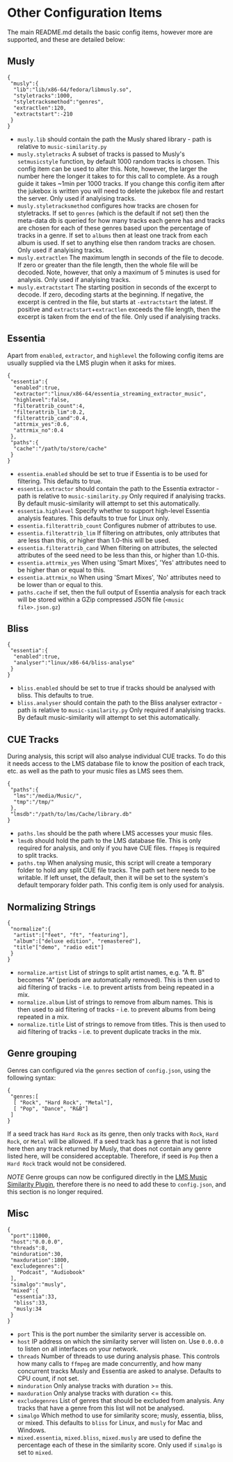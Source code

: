 # Other Configuration Items

The main README.md details the basic config items, however more are supported,
and these are detailed below:


Musly
-----
```
{
 "musly":{
  "lib":"lib/x86-64/fedora/libmusly.so",
  "styletracks":1000,
  "styletracksmethod":"genres",
  "extractlen":120,
  "extractstart":-210
 }
}
```

* `musly.lib` should contain the path the Musly shared library - path is
relative to `music-similarity.py`
* `musly.styletracks` A  subset of tracks is passed to Musly's `setmusicstyle`
function, by default 1000 random tracks is chosen. This config item can be used
to alter this. Note, however, the larger the number here the longer it takes to
for this call to complete. As a rough guide it takes ~1min per 1000 tracks.
If you change this config item after the jukebox is written you will need to
delete the jukebox file and restart the server. Only used if analyising tracks.
* `musly.styletracksmethod` configures how tracks are chosen for styletracks. If
set to `genres` (which is the default if not set) then the meta-data db is
queried for how many tracks each genre has and tracks are chosen for each of
these genres based upon the percentage of tracks in a genre. If set to `albums`
then at least one track from each album is used. If set to anything else then
random tracks are chosen. Only used if analyising tracks.
* `musly.extractlen` The maximum length in seconds of the file to decode. If
zero or greater than the file length, then the whole file will be decoded. Note,
however, that only a maximum of 5 minutes is used for analysis. Only used if
analyising tracks.
* `musly.extractstart` The starting position in seconds of the excerpt to
decode. If zero, decoding starts at the beginning. If negative, the excerpt is
centred in the file, but starts at `-extractstart` the latest. If positive and
`extractstart`+`extractlen` exceeds the file length, then the excerpt is taken
from the end of the file. Only used if analyising tracks.


Essentia
--------

Apart from `enabled`, `extractor`, and `highlevel` the following config items
are usually supplied via the LMS plugin when it asks for mixes.


```
{
 "essentia":{
  "enabled":true,
  "extractor":"linux/x86-64/essentia_streaming_extractor_music",
  "highlevel":false,
  "filterattrib_count":4,
  "filterattrib_lim":0.2,
  "filterattrib_cand":0.4,
  "attrmix_yes":0.6,
  "attrmix_no":0.4
 },
 "paths":{
  "cache":"/path/to/store/cache"
 }
}
```

* `essentia.enabled` should be set to true if Essentia is to be used for
filtering. This defaults to true.
* `essentia.extractor` should contain the path to the Essentia extractor - path
is relative to `music-similarity.py` Only required if analyising tracks. By
default music-similarity will attempt to set this automatically.
* `essentia.highlevel` Specify whether to support high-level Essentia analysis
features. This defaults to true for Linux only.
* `essentia.filterattrib_count` Configures nubmer of attributes to use.
* `essentia.filterattrib_lim` If filtering on attributes, only attributes that
are less than this, or higher than 1.0-this will be used.
* `essentia.filterattrib_cand` When filtering on attributes, the selected
attributes of the seed need to be less than this, or higher than 1.0-this.
* `essentia.attrmix_yes` When using 'Smart Mixes', 'Yes' attributes need to be
higher than or equal to this.
* `essentia.attrmix_no` When using 'Smart Mixes', 'No' attributes need to be
lower than or equal to this.
* `paths.cache` if set, then the full output of Essentia analysis for each track
will be stored within a GZip compressed JSON file (`<music file>.json.gz`)


Bliss
-----

```
{
 "essentia":{
  "enabled":true,
  "analyser":"linux/x86-64/bliss-analyse"
 }
}
```

* `bliss.enabled` should be set to true if tracks should be analysed with bliss.
This defaults to true.
* `bliss.analyser` should contain the path to the Bliss analyser extractor -path
is relative to `music-similarity.py` Only required if analyising tracks. By
default music-similarity will attempt to set this automatically.


CUE Tracks
----------

During analysis, this script will also analyse individual CUE tracks. To do this
it needs access to the LMS database file to know the position of each track,
etc. as well as the path to your music files as LMS sees them.

```
{
 "paths":{
  "lms":"/media/Music/",
  "tmp":"/tmp/"
 },
 "lmsdb":"/path/to/lms/Cache/library.db"
}
```

* `paths.lms` should be the path where LMS accesses your music files.
* `lmsdb` should hold the path to the LMS database file. This is only required
for analysis, and only if you have CUE files. `ffmpeg` is required to split
tracks.
* `paths.tmp` When analysing music, this script will create a temporary folder
to hold any split CUE file tracks. The path set here needs to be writable. If
left unset, the default, then it will be set to the system's default temporary
folder path. This config item is only used for analysis.


Normalizing Strings
-------------------

```
{
 "normalize":{
  "artist":["feet", "ft", "featuring"],
  "album":["deluxe edition", "remastered"],
  "title"["demo", "radio edit"]
 }
}
```

* `normalize.artist` List of strings to split artist names, e.g. "A ft. B"
becomes "A" (periods are automatically removed). This is then used to aid
filtering of tracks - i.e. to prevent artists from being repeated in a mix.
* `normalize.album` List of strings to remove from album names. This is then
used to aid filtering of tracks - i.e. to prevent albums from being repeated in
a mix.
* `normalize.title` List of strings to remove from titles. This is then
used to aid filtering of tracks - i.e. to prevent duplicate tracks in the mix.


Genre grouping
--------------

Genres can configured via the `genres` section of `config.json`, using the
following syntax:

```
{
 "genres:[
  [ "Rock", "Hard Rock", "Metal"],
  [ "Pop", "Dance", "R&B"]
 ]
}
```

If a seed track has `Hard Rock` as its genre, then only tracks with `Rock`,
`Hard Rock`, or `Metal` will be allowed. If a seed track has a genre that is not
listed here then any track returned by Musly, that does not contain any genre
listed here, will be considered acceptable. Therefore, if seed is `Pop` then
a `Hard Rock` track would not be considered.

*NOTE* Genre groups can now be configured directly in the [LMS Music Similarity Plugin](https://github.com/CDrummond/lms-musicsimilarity),
therefore there is no need to add these to `config.json`, and this section
is no longer required.


Misc
----

```
{
 "port":11000,
 "host":"0.0.0.0",
 "threads":8,
 "minduration":30,
 "maxduration":1800,
 "excludegenres":[
   "Podcast", "Audiobook"
 ],
 "simalgo":"musly",
 "mixed":{
  "essentia":33,
  "bliss":33,
  "musly:34
 }
}
```

* `port` This is the port number the similarity server is accessible on.
* `host` IP address on which the similarity server will listen on. Use `0.0.0.0`
to listen on all interfaces on your network.
* `threads` Number of threads to use during analysis phase. This controls how
many calls to `ffmpeg` are made concurrently, and how many concurrent tracks
Musly and Essentia are asked to analyse. Defaults to CPU count, if not set.
* `minduration` Only analyse tracks with duration >= this.
* `maxduration` Only analyse tracks with duration <= this.
* `excludegenres` List of genres that should be excluded from analysis. Any
tracks that have a genre from this list will not be analysed.
* `simalgo` Which method to use for similarity score; musly, essentia, bliss, or
mixed. This defaults to `bliss` for Linux, and `musly` for Mac and Windows.
* `mixed.essentia`, `mixed.bliss`, `mixed.musly` are used to define the
percentage each of these in the similarity score. Only used if `simalgo` is set
to `mixed`.

